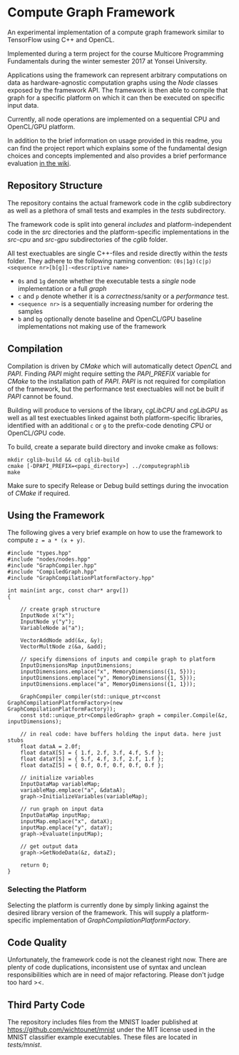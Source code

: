 # Compute Graph Framework

An experimental implementation of a compute graph framework similar to TensorFlow using C++ and OpenCL.

Implemented during a term project for the course Multicore Programming Fundamentals during the winter semester 2017 at Yonsei University.

Applications using the framework can represent arbitrary computations on data as hardware-agnostic computation graphs using the *Node* classes exposed by the framework API. The framework is then able to compile that graph for a specific platform on which it can then be executed on specific input data.

Currently, all node operations are implemented on a sequential CPU and OpenCL/GPU platform.

In addition to the brief information on usage provided in this readme, you can find the project report which explains some of the fundamental design choices and concepts implemented and also provides a brief performance evaluation [in the wiki](https://github.com/lumip/computegraphlib/wiki/files/report.pdf).

## Repository Structure
The repository contains the actual framework code in the *cglib* subdirectory as well as a plethora of small tests and examples in the *tests* subdirectory.

The framework code is split into general *includes* and platform-independent code in the *src* directories and the platform-specific implementations in the *src-cpu* and *src-gpu* subdirectories of the *cglib* folder.

All test exectuables are single C++-files and reside directly within the *tests* folder. They adhere to the following naming convention:
```(0s|1g)(c|p)<sequence nr>[b[g]]-<descriptive name>```
- ```0s``` and ```1g``` denote whether the executable tests a *single* node implementation or a full *graph*
- ```c``` and ```p``` denote whether it is a *correctness*/sanity or a *performance* test.
- ```<sequence nr>``` is a sequentially increasing number for ordering the samples
- ```b``` and ```bg``` optionally denote baseline and OpenCL/GPU baseline implementations not making use of the framework

## Compilation
Compilation is driven by *CMake* which will automatically detect *OpenCL* and *PAPI*. Finding *PAPI* might require setting the *PAPI_PREFIX* variable for *CMake* to the installation path of *PAPI*. *PAPI* is not required for compilation of the framework, but the performance test exectuables will not be built if *PAPI* cannot be found.

Building will produce to versions of the library, *cgLibCPU* and *cgLibGPU* as well as all test exectuables linked against both platform-specific libraries, identified with an additional ```c``` or ```g``` to the prefix-code denoting *C*PU or OpenCL/*G*PU code.

To build, create a separate build directory and invoke cmake as follows:
```
mkdir cglib-build && cd cglib-build
cmake [-DPAPI_PREFIX=<papi_directory>] ../computegraphlib
make
```

Make sure to specify Release or Debug build settings during the invocation of *CMake* if required.

## Using the Framework
The following gives a very brief example on how to use the framework to compute ```z = a * (x + y)```.
```
#include "types.hpp"
#include "nodes/nodes.hpp"
#include "GraphCompiler.hpp"
#include "CompiledGraph.hpp"
#include "GraphCompilationPlatformFactory.hpp"

int main(int argc, const char* argv[])
{

    // create graph structure
    InputNode x("x");
    InputNode y("y");
    VariableNode a("a");

    VectorAddNode add(&x, &y);
    VectorMultNode z(&a, &add);

    // specify dimensions of inputs and compile graph to platform
    InputDimensionsMap inputDimensions;
    inputDimensions.emplace("x", MemoryDimensions({1, 5}));
    inputDimensions.emplace("y", MemoryDimensions({1, 5}));
    inputDimensions.emplace("a", MemoryDimensions({1, 1}));

    GraphCompiler compiler(std::unique_ptr<const GraphCompilationPlatformFactory>(new GraphCompilationPlatformFactory));
    const std::unique_ptr<CompiledGraph> graph = compiler.Compile(&z, inputDimensions);

    // in real code: have buffers holding the input data. here just stubs
    float dataA = 2.0f;
    float dataX[5] = { 1.f, 2.f, 3.f, 4.f, 5.f };
    float dataY[5] = { 5.f, 4.f, 3.f, 2.f, 1.f };
    float dataZ[5] = { 0.f, 0.f, 0.f, 0.f, 0.f };

    // initialize variables
    InputDataMap variableMap;
    variableMap.emplace("a", &dataA);
    graph->InitializeVariables(variableMap);

    // run graph on input data
    InputDataMap inputMap;
    inputMap.emplace("x", dataX);
    inputMap.emplace("y", dataY);
    graph->Evaluate(inputMap);

    // get output data
    graph->GetNodeData(&z, dataZ);

    return 0;
}
```
### Selecting the Platform
Selecting the platform is currently done by simply linking against the desired library version of the framework. This will supply a platform-specific implementation of *GraphCompilationPlatformFactory*.

## Code Quality
Unfortunately, the framework code is not the cleanest right now. There are plenty of code duplications, inconsistent use of syntax and unclean responsibilities which are in need of major refactoring. Please don't judge too hard ><.

## Third Party Code
The repository includes files from the MNIST loader published at https://github.com/wichtounet/mnist under the MIT license used in the MNIST classifier example executables. These files are located in *tests/mnist*.
